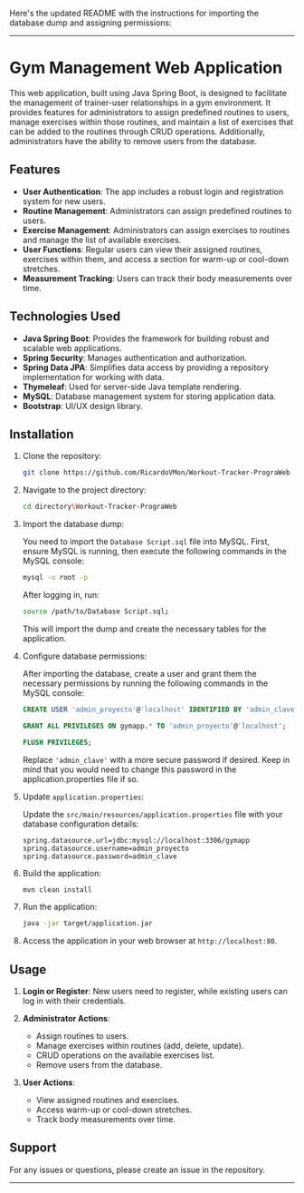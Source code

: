 Here's the updated README with the instructions for importing the database dump and assigning permissions:

---

# Gym Management Web Application

This web application, built using Java Spring Boot, is designed to facilitate the management of trainer-user relationships in a gym environment. It provides features for administrators to assign predefined routines to users, manage exercises within those routines, and maintain a list of exercises that can be added to the routines through CRUD operations. Additionally, administrators have the ability to remove users from the database.

## Features

- **User Authentication**: The app includes a robust login and registration system for new users.
- **Routine Management**: Administrators can assign predefined routines to users.
- **Exercise Management**: Administrators can assign exercises to routines and manage the list of available exercises.
- **User Functions**: Regular users can view their assigned routines, exercises within them, and access a section for warm-up or cool-down stretches.
- **Measurement Tracking**: Users can track their body measurements over time.

## Technologies Used

- **Java Spring Boot**: Provides the framework for building robust and scalable web applications.
- **Spring Security**: Manages authentication and authorization.
- **Spring Data JPA**: Simplifies data access by providing a repository implementation for working with data.
- **Thymeleaf**: Used for server-side Java template rendering.
- **MySQL**: Database management system for storing application data.
- **Bootstrap**: UI/UX design library.

## Installation

1. Clone the repository:

   ```bash
   git clone https://github.com/RicardoVMon/Workout-Tracker-PrograWeb
   ```

2. Navigate to the project directory:

   ```bash
   cd directory\Workout-Tracker-PrograWeb
   ```

3. Import the database dump:

   You need to import the `Database Script.sql` file into MySQL. First, ensure MySQL is running, then execute the following commands in the MySQL console:

   ```bash
   mysql -u root -p
   ```

   After logging in, run:

   ```bash
   source /path/to/Database Script.sql;
   ```

   This will import the dump and create the necessary tables for the application.

4. Configure database permissions:

   After importing the database, create a user and grant them the necessary permissions by running the following commands in the MySQL console:

   ```sql
   CREATE USER 'admin_proyecto'@'localhost' IDENTIFIED BY 'admin_clave';

   GRANT ALL PRIVILEGES ON gymapp.* TO 'admin_proyecto'@'localhost';

   FLUSH PRIVILEGES;
   ```

   Replace `'admin_clave'` with a more secure password if desired. Keep in mind that you would need to change this password in the application.properties file if so.

5. Update `application.properties`:

   Update the `src/main/resources/application.properties` file with your database configuration details:

   ```properties
   spring.datasource.url=jdbc:mysql://localhost:3306/gymapp
   spring.datasource.username=admin_proyecto
   spring.datasource.password=admin_clave
   ```

6. Build the application:

   ```bash
   mvn clean install
   ```

7. Run the application:

   ```bash
   java -jar target/application.jar
   ```

8. Access the application in your web browser at `http://localhost:80`.

## Usage

1. **Login or Register**: New users need to register, while existing users can log in with their credentials.

2. **Administrator Actions**:
   - Assign routines to users.
   - Manage exercises within routines (add, delete, update).
   - CRUD operations on the available exercises list.
   - Remove users from the database.

3. **User Actions**:
   - View assigned routines and exercises.
   - Access warm-up or cool-down stretches.
   - Track body measurements over time.

## Support

For any issues or questions, please create an issue in the repository.

---
